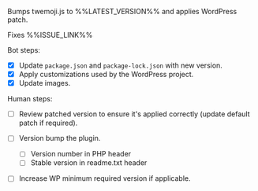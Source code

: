Bumps twemoji.js to %%LATEST_VERSION%% and applies WordPress patch.

Fixes %%ISSUE_LINK%%

Bot steps:

* [x] Update `package.json` and `package-lock.json` with new version.
* [x] Apply customizations used by the WordPress project.
* [x] Update images.

Human steps:

* [ ] Review patched version to ensure it's applied correctly (update default patch if required).
* [ ] Version bump the plugin.
   * [ ] Version number in PHP header
   * [ ] Stable version in readme.txt header
* [ ] Increase WP minimum required version if applicable.

